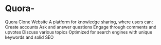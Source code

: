 # Quora-
Quora Clone Website  A platform for knowledge sharing, where users can:  Create accounts Ask and answer questions Engage through comments and upvotes Discuss various topics Optimized for search engines with unique keywords and solid SEO

